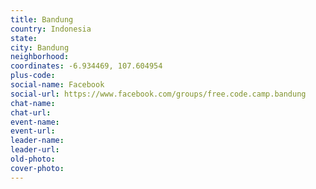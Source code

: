 ```yaml
---
title: Bandung
country: Indonesia
state: 
city: Bandung
neighborhood: 
coordinates: -6.934469, 107.604954
plus-code:
social-name: Facebook
social-url: https://www.facebook.com/groups/free.code.camp.bandung
chat-name:
chat-url:
event-name:
event-url:
leader-name:
leader-url:
old-photo: 
cover-photo:
---
```

